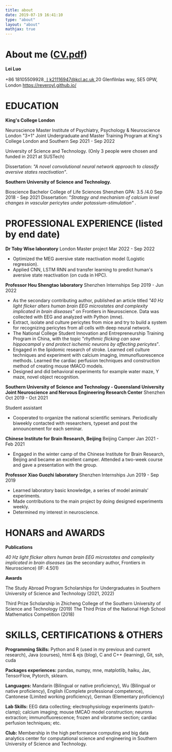 ```yaml
---
title: about
date: 2019-07-19 16:41:10
type: "about"
layout: "about"
mathjax: true
---
```


# About me ([CV.pdf](https://github.com/ReveRoyl/PictureBed/raw/main/CV_Lei%20Luo.pdf)) 

**Lei Luo** 

+86 18105509928[ 丨k21116947@kcl.ac.uk ](mailto:%E4%B8%A8k21116947@kcl.ac.uk) 20 Glenfilnlas way, SE5 0PW, London https://reveroyl.github.io/ 

# **EDUCATION** 

**King's College London**

Neuroscience Master Institute of Psychiatry, Psychology & Neuroscience  London "3+1" Joint Undergraduate  and Master Training Program at King's College London and Southern  Sep 2021  - Sep 2022 

University of     Science and Technology. (Only 3 people were chosen and funded in 2021 at SUSTech) 

Dissertation: *"A novel convolutional neural network approach to classify aversive states reactivation"*.

**Southern University of Science and Technology.** 

Bioscience Bachelor College of Life Sciences  Shenzhen GPA: 3.5 /4.0  Sep 2018  - Sep 2021 Dissertation: "*Strategy and mechanism of calcium level changes in vascular pericytes under potassium-stimulation" .* 

# **PROFESSIONAL EXPERIENCE (listed by end date)**

**Dr Toby Wise laboratory**  London Master project Mar 2022 - Sep 2022 

- Optimized the MEG aversive state reactivation model (Logistic regression).
- Applied CNN, LSTM RNN and transfer learning to predict human's aversive state reactivation (on cuda in HPC).

**Professor Hou Shengtao laboratory**  Shenzhen Internships  Sep 2019 - Jun 2022 

- As the secondary contributing author, published an article titled *"40 Hz light flicker alters human brain EEG microstates and complexity implicated in brain diseases"*  on Frontiers in Neuroscience. Data was collected with EEG and analyzed with Python (mne).
- Extract, isolate  and culture  pericytes  from mice and try to build a system for recognizing  pericytes  from all cells  with deep neural network.
- The National College Student Innovation and Entrepreneurship Training Program in China, with the topic "*rhythmic flicking can save hippocampal γ and protect ischemic neurons by affecting pericytes*"*.*
- Engaged in the  lipidomic  research  of  stroke.  Learned  cell  culture  techniques  and  experiment  with  calcium  imaging, immunofluorescence methods. Learned the cardiac perfusion techniques and construction method of creating mouse tMACO models.
- Designed and did behavioral experiments for example water maze, Y maze, novel object recognition.

**Southern University of Science and Technology - Queensland University Joint Neuroscience** **and Nervous Engineering Research Center**  Shenzhen  Oct 2019 - Oct 2021 

Student assistant 

- Cooperated to organize the national scientific seminars. Periodically biweekly contacted with researchers, typeset and post the announcement for each seminar.

**Chinese Institute for Brain Research, Beijing** Beijing Camper  Jan 2021 - Feb 2021 

- Engaged in the winter camp of the Chinese Institute for Brain Research, Beijing and became an excellent camper. Attended a two-week course and gave a presentation with the group.

**Professor Xiao Guozhi laboratory**  Shenzhen Internships  Jun 2019 - Sep 2019 

- Learned laboratory basic knowledge, a series of model animals’ experiments.
- Made contributions to the main project by doing designed experiments weekly.
- Determined my interest in neuroscience.

# **HONARS and AWARDS** 

**Publications**

*40 Hz light flicker alters human brain EEG microstates and complexity implicated in brain diseases*  (as the secondary author, Frontiers in Neuroscience) (IF: 4.501) 

**Awards**

The  Study Abroad  Program  Scholarships  for  Undergraduates  in Southern  University  of Science  and Technology (2021, 2022) 

Third Prize Scholarship in Zhicheng College of the Southern University of Science and  Technology (2019) The Third Prize of the National High School Mathematics  Competition (2018) 

# **SKILLS, CERTIFICATIONS & OTHERS** 

**Programming Skills:**  Python  and R (used in my previous and current research), Java (courses), html & ejs (blog), C and C++ (learning), Git, ssh, cuda

**Packages experiences:** pandas, numpy, mne, matplotlib, haiku, Jax, TensorFlow, Pytorch, sklearn.

**Languages:**  Mandarin (Bilingual or native proficiency), Wu  (Bilingual  or  native  proficiency),  English (Complete professional competence), Cantonese (Limited working proficiency), German (Elementary proficiency) 

**Lab Skills:** EEG data collecting; electrophysiology experiments (patch-clamp);  calcium  imaging;  mouse  tMCAO model construction; neurons extraction; immunofluorescence; frozen and vibratome section; cardiac perfusion techniques; etc. 

**Club:** Membership in the high performance computing and big data analytics center for computational science and engineering in Southern University of Science and Technology. 
